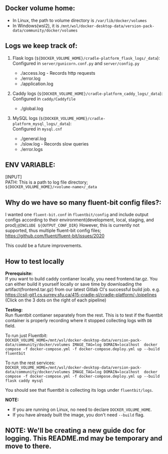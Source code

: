 ## Docker volume home:
- In Linux, the path to volume directory is `/var/lib/docker/volumes`
- In Windows(wsl2), it is `/mnt/wsl/docker-desktop-data/version-pack-data/community/docker/volumes`

## Logs we keep track of:
1. Flask logs (`${DOCKER_VOLUME_HOME}/cradle-platform_flask_logs/_data`):\
    Configured in `server/gunicorn.conf.py` and `server/config.py`
   - ./access.log - Records http requests
   - ./error.log
   - ./application.log 

2. Caddy logs (`${DOCKER_VOLUME_HOME}/cradle-platform_caddy_logs/_data`):\
   Configured in `caddy/Caddyfile`
   - ./global.log

3. MySQL logs (`${DOCKER_VOLUME_HOME}/cradle-platform_mysql_logs/_data`):\
   Configured in `mysql.cnf`
   - ./general.log
   - ./slow.log - Records slow queries
   - ./error.logs


## ENV VARIABLE:
[INPUT] \
PATH: This is a path to log file directory; \
`${DOCKER_VOLUME_HOME}/<volume-name>/_data`

## Why do we have so many fluent-bit config files?: 
I wanted one `fluent-bit.conf` in `fluentbit/config` and include output configs according to their environment(development, local, staging, and prod);`@INCLUDE ${OUTPUT_CONF_DIR}` However, this is currently not supported, thus multiple fluent-bit config files;
https://github.com/fluent/fluent-bit/issues/2020 

This could be a future improvements.

## How to test locally
**Prerequisite:** \
If you want to build caddy contianer locally, you need frontend.tar.gz. You can either build it yourself locally or save time by downloading the artifact(frontend.tar.gz) from our latest Gitlab CI's successful build job. e.g. https://csil-git1.cs.surrey.sfu.ca/415-cradle-sl/cradle-platform/-/pipelines (Click on the 3 dots on the right of each pipeline)

**Testing:** \
Run fluentbit contianer separately from the rest. This is to test if the fluentbit container is properly recording where it stopped collecting logs with `DB` field.

To run just Fluentbit: \
`DOCKER_VOLUME_HOME=/mnt/wsl/docker-desktop-data/version-pack-data/community/docker/volumes IMAGE_TAG=log DOMAIN=localhost  docker compose -f docker-compose.yml -f docker-compose.deploy.yml up --build fluentbit`

To run the rest services: \
`DOCKER_VOLUME_HOME=/mnt/wsl/docker-desktop-data/version-pack-data/community/docker/volumes IMAGE_TAG=log DOMAIN=localhost  docker compose -f docker-compose.yml -f docker-compose.deploy.yml up --build flask caddy mysql`

You should see that fluentbit is collecting its logs under `fluentbit/logs`. 

**NOTE:**
* If you are running on Linux, no need to declare `DOCKER_VOLUME_HOME`. 
* If you have already built the image, you don't need `--build` flag.



## NOTE: We'll be creating a new guide doc for logging. This README.md may be temporary and move to there.